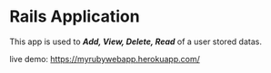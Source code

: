 # Rails Application

This app is used to *__Add, View, Delete, Read__* of a user stored datas.

live demo: https://myrubywebapp.herokuapp.com/
